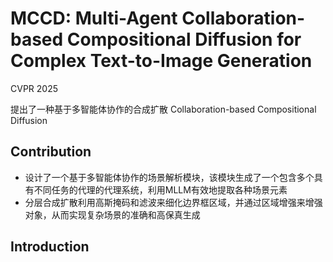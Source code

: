 # MCCD: Multi-Agent Collaboration-based Compositional Diffusion for Complex Text-to-Image Generation

CVPR 2025


提出了一种基于多智能体协作的合成扩散 Collaboration-based Compositional Diffusion


## Contribution

- 设计了一个基于多智能体协作的场景解析模块，该模块生成了一个包含多个具有不同任务的代理的代理系统，利用MLLM有效地提取各种场景元素
- 分层合成扩散利用高斯掩码和滤波来细化边界框区域，并通过区域增强来增强对象，从而实现复杂场景的准确和高保真生成


## Introduction

